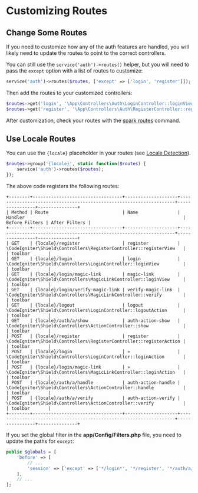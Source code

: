 # Customizing Routes

## Change Some Routes

If you need to customize how any of the auth features are handled, you will likely need to update the routes to point to the correct controllers.

You can still use the `service('auth')->routes()` helper, but you will need to pass the `except` option with a list of routes to customize:

```php
service('auth')->routes($routes, ['except' => ['login', 'register']]);
```

Then add the routes to your customized controllers:

```php
$routes->get('login', '\App\Controllers\Auth\LoginController::loginView');
$routes->get('register', '\App\Controllers\Auth\RegisterController::registerView');
```

After customization, check your routes with the [spark routes](https://codeigniter.com/user_guide/incoming/routing.html#spark-routes) command.

## Use Locale Routes

You can use the `{locale}` placeholder in your routes
(see [Locale Detection](https://codeigniter.com/user_guide/outgoing/localization.html#in-routes)).

```php
$routes->group('{locale}', static function($routes) {
    service('auth')->routes($routes);
});
```

The above code registers the following routes:

```text
+--------+----------------------------------+--------------------+--------------------------------------------------------------------+----------------+---------------+
| Method | Route                            | Name               | Handler                                                            | Before Filters | After Filters |
+--------+----------------------------------+--------------------+--------------------------------------------------------------------+----------------+---------------+
| GET    | {locale}/register                | register           | \CodeIgniter\Shield\Controllers\RegisterController::registerView   |                | toolbar       |
| GET    | {locale}/login                   | login              | \CodeIgniter\Shield\Controllers\LoginController::loginView         |                | toolbar       |
| GET    | {locale}/login/magic-link        | magic-link         | \CodeIgniter\Shield\Controllers\MagicLinkController::loginView     |                | toolbar       |
| GET    | {locale}/login/verify-magic-link | verify-magic-link  | \CodeIgniter\Shield\Controllers\MagicLinkController::verify        |                | toolbar       |
| GET    | {locale}/logout                  | logout             | \CodeIgniter\Shield\Controllers\LoginController::logoutAction      |                | toolbar       |
| GET    | {locale}/auth/a/show             | auth-action-show   | \CodeIgniter\Shield\Controllers\ActionController::show             |                | toolbar       |
| POST   | {locale}/register                | register           | \CodeIgniter\Shield\Controllers\RegisterController::registerAction |                | toolbar       |
| POST   | {locale}/login                   | »                  | \CodeIgniter\Shield\Controllers\LoginController::loginAction       |                | toolbar       |
| POST   | {locale}/login/magic-link        | »                  | \CodeIgniter\Shield\Controllers\MagicLinkController::loginAction   |                | toolbar       |
| POST   | {locale}/auth/a/handle           | auth-action-handle | \CodeIgniter\Shield\Controllers\ActionController::handle           |                | toolbar       |
| POST   | {locale}/auth/a/verify           | auth-action-verify | \CodeIgniter\Shield\Controllers\ActionController::verify           |                | toolbar       |
+--------+----------------------------------+--------------------+--------------------------------------------------------------------+----------------+---------------+
```

If you set the global filter in the **app/Config/Filters.php** file, you need to
update the paths for `except`:

```php
public $globals = [
    'before' => [
        // ...
        'session' => ['except' => ['*/login*', '*/register', '*/auth/a/*', '*/logout']],
    ],
    // ...
];
```
